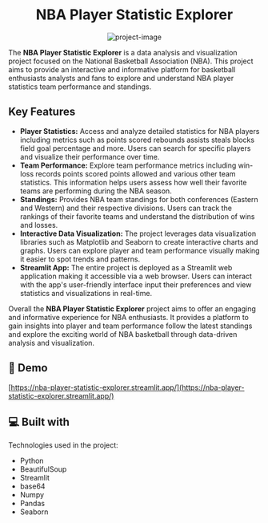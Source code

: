 <h1 align="center" id="title">NBA Player Statistic Explorer</h1>

<p align="center"><img src="https://socialify.git.ci/kira2906/NBA-Player-Statistic-Explorer/image?font=Inter&amp;language=1&amp;name=1&amp;owner=1&amp;pattern=Plus&amp;stargazers=1&amp;theme=Light" alt="project-image"></p>

<p>The <strong>NBA Player Statistic Explorer</strong> is a data analysis and visualization project focused on the National Basketball Association (NBA). This project aims to provide an interactive and informative platform for basketball enthusiasts analysts and fans to explore and understand NBA player statistics team performance and standings.</p>

<h2>Key Features</h2>

*   **Player Statistics:** Access and analyze detailed statistics for NBA players including metrics such as points scored rebounds assists steals blocks field goal percentage and more. Users can search for specific players and visualize their performance over time.
*   **Team Performance:** Explore team performance metrics including win-loss records points scored points allowed and various other team statistics. This information helps users assess how well their favorite teams are performing during the NBA season.
*   **Standings:** Provides NBA team standings for both conferences (Eastern and Western) and their respective divisions. Users can track the rankings of their favorite teams and understand the distribution of wins and losses.
*   **Interactive Data Visualization:** The project leverages data visualization libraries such as Matplotlib and Seaborn to create interactive charts and graphs. Users can explore player and team performance visually making it easier to spot trends and patterns.
*   **Streamlit App:** The entire project is deployed as a Streamlit web application making it accessible via a web browser. Users can interact with the app's user-friendly interface input their preferences and view statistics and visualizations in real-time.

<p>Overall the <strong>NBA Player Statistic Explorer</strong> project aims to offer an engaging and informative experience for NBA enthusiasts. It provides a platform to gain insights into player and team performance follow the latest standings and explore the exciting world of NBA basketball through data-driven analysis and visualization.</p>

<h2>🚀 Demo</h2>

[https://nba-player-statistic-explorer.streamlit.app/](https://nba-player-statistic-explorer.streamlit.app/)

  
<h2>💻 Built with</h2>

Technologies used in the project:

*   Python
*   BeautifulSoup
*   Streamlit
*   base64
*   Numpy
*   Pandas
*   Seaborn
